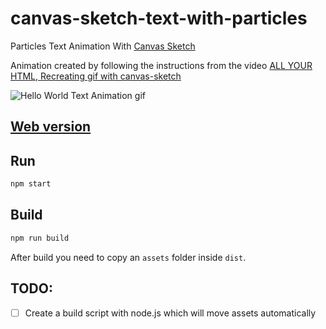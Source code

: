 # canvas-sketch-text-with-particles
Particles Text Animation With [Canvas Sketch](https://github.com/mattdesl/canvas-sketch)

Animation created by following the instructions from the video [ALL YOUR HTML, Recreating gif with canvas-sketch](https://youtu.be/oz9o_U-sabw)

![Hello World Text Animation gif](gif/2020.02.01-09.43.59.gif?raw=true "Hello World Text Animation")

## [Web version](https://olecksamdr.github.io/canvas-sketch-text-with-particles/)

## Run
```bash
npm start
```

## Build
```bash
npm run build
```

After build you need to copy an `assets` folder inside `dist`.

## TODO:
- [ ] Create a build script with node.js which will move assets automatically